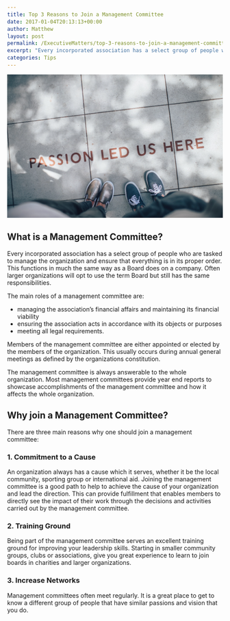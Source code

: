 ```yaml
---
title: Top 3 Reasons to Join a Management Committee
date: 2017-01-04T20:13:13+00:00
author: Matthew
layout: post
permalink: /ExecutiveMatters/top-3-reasons-to-join-a-management-committee/
excerpt: "Every incorporated association has a select group of people who are tasked to manage the organization and ensure that everything is in its proper order. This functions in much the same way as a Board does on a company. Often larger organizations will opt to use the term Board but still has the same responsibilities."
categories: Tips 
---
```

<img class="img-fluid" src="/content/posts/feet-passion.png" />

## What is a Management Committee?

Every incorporated association has a select group of people who are tasked to manage the organization and ensure that everything is in its proper order. This functions in much the same way as a Board does on a company. Often larger organizations will opt to use the term Board but still has the same responsibilities. 

The main roles of a management committee are: 

* managing the association&#8217;s financial affairs and maintaining its financial viability 
* ensuring the association acts in accordance with its objects or purposes 
* meeting all legal requirements.

Members of the management committee are either appointed or elected by the members of the organization. This usually occurs during annual general meetings as defined by the organizations constitution.

The management committee is always answerable to the whole organization. Most management committees provide year end reports to showcase accomplishments of the management committee and how it affects the whole organization. 

## Why join a Management Committee?

There are three main reasons why one should join a management committee: 

### 1. Commitment to a Cause

An organization always has a cause which it serves, whether it be the local community, sporting group or international aid. Joining the management committee is a good path to help to achieve the cause of your organization and lead the direction. This can provide fulfillment that enables members to directly see the impact of their work through the decisions and activities carried out by the management committee. 

### 2. Training Ground

Being part of the management committee serves an excellent training ground for improving your leadership skills. Starting in smaller community groups, clubs or associations, give you great experience to learn to join boards in charities and larger organizations.

### 3. Increase Networks

Management committees often meet regularly. It is a great place to get to know a different group of people that have similar passions and vision that you do.
